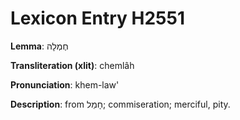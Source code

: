 # Lexicon Entry H2551

**Lemma**: חֶמְלָה

**Transliteration (xlit)**: chemlâh

**Pronunciation**: khem-law'

**Description**:
from חָמַל; commiseration; merciful, pity.
